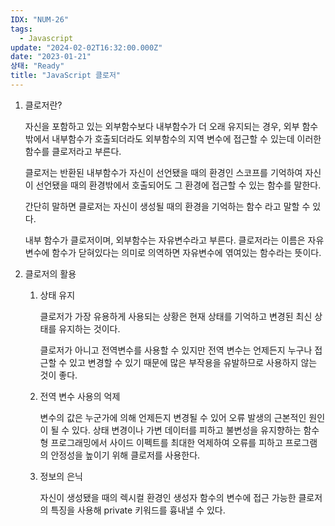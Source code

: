 ```yaml
---
IDX: "NUM-26"
tags:
  - Javascript
update: "2024-02-02T16:32:00.000Z"
date: "2023-01-21"
상태: "Ready"
title: "JavaScript 클로저"
---
```

1. 클로저란?

    자신을 포함하고 있는 외부함수보다 내부함수가 더 오래 유지되는 경우, 외부 함수 밖에서 내부함수가 호출되더라도 외부함수의 지역 변수에 접근할 수 있는데 이러한 함수를 클로저라고 부른다. 

    클로저는 반환된 내부함수가 자신이 선언됐을 때의 환경인 스코프를 기억하여 자신이 선언됐을 때의 환경밖에서 호출되어도 그 환경에 접근할 수 있는 함수를 말한다.

    간단히 말하면 클로저는 자신이 생성될 때의 환경을 기억하는 함수 라고 말할 수 있다. 

    내부 함수가 클로저이며, 외부함수는 자유변수라고 부른다. 클로저라는 이름은 자유변수에 함수가 닫혀있다는 의미로 의역하면 자유변수에 엮여있는 함수라는 뜻이다. 

1. 클로저의 활용

    1. 상태 유지

        클로저가 가장 유용하게 사용되는 상황은 현재 상태를 기억하고 변경된 최신 상태를 유지하는 것이다. 

        클로저가 아니고 전역변수를 사용할 수 있지만 전역 변수는 언제든지 누구나 접근할 수 있고 변경할 수 있기 때문에 많은 부작용을 유발하므로 사용하지 않는 것이 좋다. 

    1. 전역 변수 사용의 억제

        변수의 값은 누군가에 의해 언제든지 변경될 수 있어 오류 발생의 근본적인 원인이 될 수 있다. 상태 변경이나 가변 데이터를 피하고 불변성을 유지향하는 함수형 프로그래밍에서 사이드 이펙트를 최대한 억제하여 오류를 피하고 프로그램의 안정성을 높이기 위해 클로저를 사용한다. 

    1. 정보의 은닉

        자신이 생성됐을 때의 렉시컬 환경인 생성자 함수의 변수에 접근 가능한 클로저의 특징을 사용해 private 키워드를 흉내낼 수 있다. 

